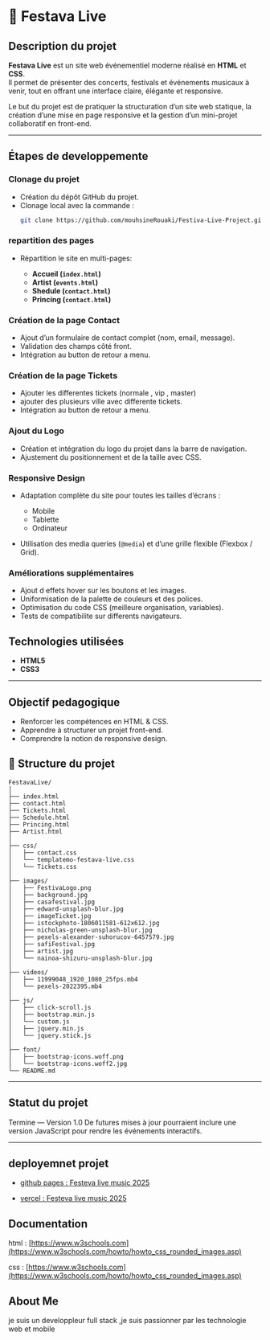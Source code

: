 # 🎉 Festava Live

##  Description du projet
**Festava Live** est un site web événementiel moderne réalisé en **HTML** et **CSS**.  
Il permet de présenter des concerts, festivals et événements musicaux à venir, tout en offrant une interface claire, élégante et responsive.

Le but du projet est de pratiquer la structuration d’un site web statique, la création d’une mise en page responsive et la gestion d’un mini-projet collaboratif en front-end.

---

##  Étapes de developpemente

###  Clonage du projet
- Création du dépôt GitHub du projet.  
- Clonage local avec la commande :  
  ```bash
  git clone https://github.com/mouhsineRouaki/Festiva-Live-Project.git

###  repartition des pages

* Répartition le site en multi-pages:

  * **Accueil (`index.html`)**
  * **Artist (`events.html`)**
  * **Shedule (`contact.html`)**
  * **Princing (`contact.html`)**

###  Création de la page **Contact**

* Ajout d’un formulaire de contact complet (nom, email, message).
* Validation des champs côté front.
* Intégration au button de retour a menu.

###  Création de la page **Tickets**

* Ajouter les differentes tickets (normale , vip , master)
* ajouter des plusieurs ville avec differente tickets.
* Intégration au button de retour a menu.

###  Ajout du **Logo**

* Création et intégration du logo du projet dans la barre de navigation.
* Ajustement du positionnement et de la taille avec CSS.

###  **Responsive Design**

* Adaptation complète du site pour toutes les tailles d’écrans :

  * Mobile
  * Tablette
  * Ordinateur 
* Utilisation des media queries (`@media`) et d’une grille flexible (Flexbox / Grid).

### **Améliorations supplémentaires**

* Ajout d effets hover sur les boutons et les images.
* Uniformisation de la palette de couleurs et des polices.
* Optimisation du code CSS (meilleure organisation, variables).
* Tests de compatibilite sur differents navigateurs.

##  Technologies utilisées

* **HTML5**
* **CSS3**

---

##  Objectif pedagogique

* Renforcer les compétences en HTML & CSS.
* Apprendre à structurer un projet front-end.
* Comprendre la notion de responsive design.

## 📁 Structure du projet

```
FestavaLive/
│
├── index.html
├── contact.html
├── Tickets.html
├── Schedule.html
├── Princing.html
├── Artist.html
│
├── css/
│   ├── contact.css
│   └── templatemo-festava-live.css
│   └── Tickets.css
│
├── images/
│   ├── FestivaLogo.png
│   ├── background.jpg
│   ├── casafestival.jpg
│   ├── edward-unsplash-blur.jpg
│   ├── imageTicket.jpg
│   ├── istockphoto-1806011581-612x612.jpg
│   ├── nicholas-green-unsplash-blur.jpg
│   ├── pexels-alexander-suhorucov-6457579.jpg
│   ├── safiFestival.jpg
│   ├── artist.jpg
│   └── nainoa-shizuru-unsplash-blur.jpg
│
├── videos/
│   ├── 11999048_1920_1080_25fps.mb4
│   └── pexels-2022395.mb4
│
├── js/
│   ├── click-scroll.js
│   ├── bootstrap.min.js
│   └── custom.js
│   ├── jquery.min.js
│   └── jquery.stick.js
│
├── font/
│   ├── bootstrap-icons.woff.png
│   └── bootstrap-icons.woff2.jpg
└── README.md
```

---

##  Statut du projet

 Termine — Version 1.0
De futures mises à jour pourraient inclure une version JavaScript pour rendre les événements interactifs.

---

## deployemnet projet

 - [github pages : Festeva live music 2025](https://mouhsinerouaki.github.io/Festiva-Live-Project/)

  - [vercel : Festeva live music 2025](https://festiva-live-project.vercel.app/artist.html)



## Documentation

html : [https://www.w3schools.com](https://www.w3schools.com/howto/howto_css_rounded_images.asp)

css : [https://www.w3schools.com](https://www.w3schools.com/howto/howto_css_rounded_images.asp)



##  About Me
je suis un developpleur full stack  ,je suis passionner par les technologie web et mobile 

